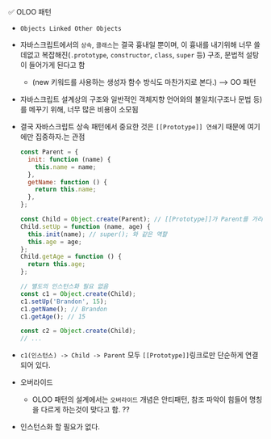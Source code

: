 ✅ OLOO 패턴

- `Objects Linked Other Objects`
- 자바스크립트에서의 `상속`, `클래스`는 결국 흉내일 뿐이며, 이 흉내를 내기위해 너무 쓸데없고 복잡해진(`.prototype`, `constructor`, `class`, `super` 등) 구조, 문법적 설탕이 들어가게 된다고 함
  - (new 키워드를 사용하는 생성자 함수 방식도 마찬가지로 본다.) --> OO 패턴
- 자바스크립트 설계상의 구조와 일반적인 객체지향 언어와의 불일치(구조나 문법 등)를 메꾸기 위해, 너무 많은 비용이 소모됨
- 결국 자바스크립트 상속 패턴에서 중요한 것은 `[[Prototype]] 연쇄`기 때문에 여기에만 집중하자.는 관점

  ```javascript
  const Parent = {
    init: function (name) {
      this.name = name;
    },
    getName: function () {
      return this.name;
    },
  };

  const Child = Object.create(Parent); // [[Prototype]]가 Parent를 가리킴
  Child.setUp = function (name, age) {
    this.init(name); // super(); 와 같은 역할
    this.age = age;
  };
  Child.getAge = function () {
    return this.age;
  };

  // 별도의 인스턴스화 필요 없음
  const c1 = Object.create(Child);
  c1.setUp('Brandon', 15);
  c1.getName(); // Brandon
  c1.getAge(); // 15

  const c2 = Object.create(Child);
  // ...
  ```

- `c1(인스턴스) -> Child -> Parent` 모두 `[[Prototype]]`링크로만 단순하게 연결되어 있다.
- 오버라이드
  - OLOO 패턴의 설계에서는 `오버라이드` 개념은 안티패턴, 참조 파악이 힘들어 명칭을 다르게 하는것이 맞다고 함. ??
- 인스턴스화 할 필요가 없다.